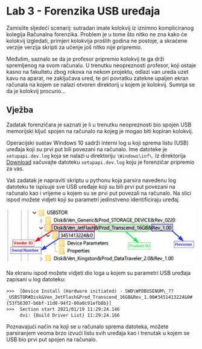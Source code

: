 # Lab 3 - Forenzika USB uređaja

Zamislite sljedeći scenarij: sutradan imate kolokvij iz iznimno kompliciranog kolegija Računalna forenzika. Problem je u tome što nitko ne zna kako će kolokvij izgledati, primjeri kolokvija prošlih godina ne postoje, a skraćene verzije verzija skripti za učenje još nitko nije pripremio.

Međutim, saznalo se da je profesor pripremio kolokvij te ga drži spremljenog na svom računalu. U trenutku neopreznosti profesor, koji ostaje kasno na fakultetu zbog rokova na nekom projektu, odlazi van ureda uzet kavu na aparat, ne zaključava ured, te pri povratku zatekne upaljen ekran računala na kojem se nalazi otvoren direktorij u kojem je kolokvij. Sumnja se da je kolokvij procurio...

## Vježba

Zadatak forenzičara je saznati je li u trenutku neopreznosti bio spojen USB memorijski ključ spojen na računalo na kojeg je mogao biti kopiran kolokvij.

Operacijski sustav Windows 10 sadrži interni log u koji sprema listu (USB) uređaja koji su prvi put bili povezani na računalo. Ime datoteke je `setupapi.dev.log` koja se nalazi u direktoriju `\Windows\inf\`. Iz direktorija [Download](Download) sačuvajte datoteku `setupapi.dev.log` koju je forenzičar pripremio za vas.

Vaš zadatak je napraviti skriptu u pythonu koja parsira navedenu log datoteku te ispisuje sve USB uređaje koji su bili prvi put povezani na računalo kao i vrijeme u kojem su se prvi put povezali na računalo. Na slici ispod možete vidjeti koji su parametri jedinstveno identificiraju uređaj. 

![USB_drive](figs/USB_how_it_looks.png)

Na ekranu ispod možete vidjeti dio loga u kojem su parametri USB uređaja zapisani u log datoteku:

```
>>>  [Device Install (Hardware initiated) - SWD\WPDBUSENUM\_??_USBSTOR#Disk&Ven_JetFlash&Prod_Transcend_16GB&Rev_1.00#3451413224&0#{53f56307-b6bf-11d0-94f2-00a0c91efb8b}]
>>>  Section start 2021/01/19 11:29:24.146
     dvi: {Build Driver List} 11:29:24.166
```

Poznavajući način na koji se u računalo sprema datoteka, možete parsiranjem veoma brzo izvući listu svih uređaja kao i trenutak u kojem se USB bio prvi put spojen na računalo.
